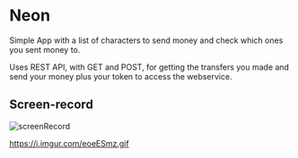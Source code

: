 # Neon

Simple App with a list of characters to send money and check which ones you sent money to.

Uses REST API, with GET and POST, for getting the transfers you made and send your money plus 
your token to access the webservice.


## Screen-record
![screenRecord](http://i.imgur.com/eoeESmz.gif) 

https://i.imgur.com/eoeESmz.gif
